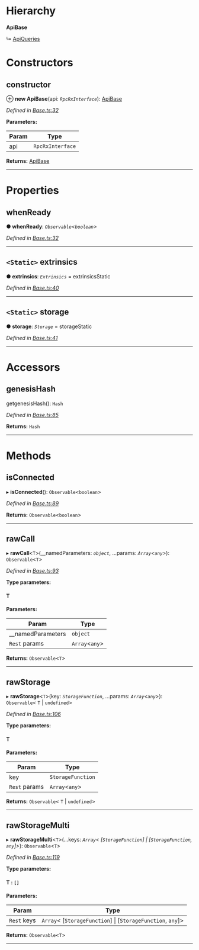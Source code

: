 

# Hierarchy

**ApiBase**

↳  [ApiQueries](_queries_.apiqueries.md)

# Constructors

<a id="constructor"></a>

##  constructor

⊕ **new ApiBase**(api: *`RpcRxInterface`*): [ApiBase](_base_.apibase.md)

*Defined in [Base.ts:32](https://github.com/polkadot-js/api/blob/38e3f8c/packages/api-observable/src/Base.ts#L32)*

**Parameters:**

| Param | Type |
| ------ | ------ |
| api | `RpcRxInterface` |

**Returns:** [ApiBase](_base_.apibase.md)

___

# Properties

<a id="whenready"></a>

##  whenReady

**● whenReady**: *`Observable`<`boolean`>*

*Defined in [Base.ts:32](https://github.com/polkadot-js/api/blob/38e3f8c/packages/api-observable/src/Base.ts#L32)*

___
<a id="extrinsics"></a>

## `<Static>` extrinsics

**● extrinsics**: *`Extrinsics`* =  extrinsicsStatic

*Defined in [Base.ts:40](https://github.com/polkadot-js/api/blob/38e3f8c/packages/api-observable/src/Base.ts#L40)*

___
<a id="storage"></a>

## `<Static>` storage

**● storage**: *`Storage`* =  storageStatic

*Defined in [Base.ts:41](https://github.com/polkadot-js/api/blob/38e3f8c/packages/api-observable/src/Base.ts#L41)*

___

# Accessors

<a id="genesishash"></a>

##  genesisHash

getgenesisHash(): `Hash`

*Defined in [Base.ts:85](https://github.com/polkadot-js/api/blob/38e3f8c/packages/api-observable/src/Base.ts#L85)*

**Returns:** `Hash`

___

# Methods

<a id="isconnected"></a>

##  isConnected

▸ **isConnected**(): `Observable`<`boolean`>

*Defined in [Base.ts:89](https://github.com/polkadot-js/api/blob/38e3f8c/packages/api-observable/src/Base.ts#L89)*

**Returns:** `Observable`<`boolean`>

___
<a id="rawcall"></a>

##  rawCall

▸ **rawCall**<`T`>(__namedParameters: *`object`*, ...params: *`Array`<`any`>*): `Observable`<`T`>

*Defined in [Base.ts:93](https://github.com/polkadot-js/api/blob/38e3f8c/packages/api-observable/src/Base.ts#L93)*

**Type parameters:**

#### T 
**Parameters:**

| Param | Type |
| ------ | ------ |
| __namedParameters | `object` |
| `Rest` params | `Array`<`any`> |

**Returns:** `Observable`<`T`>

___
<a id="rawstorage"></a>

##  rawStorage

▸ **rawStorage**<`T`>(key: *`StorageFunction`*, ...params: *`Array`<`any`>*): `Observable`< `T` &#124; `undefined`>

*Defined in [Base.ts:106](https://github.com/polkadot-js/api/blob/38e3f8c/packages/api-observable/src/Base.ts#L106)*

**Type parameters:**

#### T 
**Parameters:**

| Param | Type |
| ------ | ------ |
| key | `StorageFunction` |
| `Rest` params | `Array`<`any`> |

**Returns:** `Observable`< `T` &#124; `undefined`>

___
<a id="rawstoragemulti"></a>

##  rawStorageMulti

▸ **rawStorageMulti**<`T`>(...keys: *`Array`< [`StorageFunction`] &#124; [`StorageFunction`, `any`]>*): `Observable`<`T`>

*Defined in [Base.ts:119](https://github.com/polkadot-js/api/blob/38e3f8c/packages/api-observable/src/Base.ts#L119)*

**Type parameters:**

#### T :  `[]`
**Parameters:**

| Param | Type |
| ------ | ------ |
| `Rest` keys | `Array`< [`StorageFunction`] &#124; [`StorageFunction`, `any`]> |

**Returns:** `Observable`<`T`>

___

